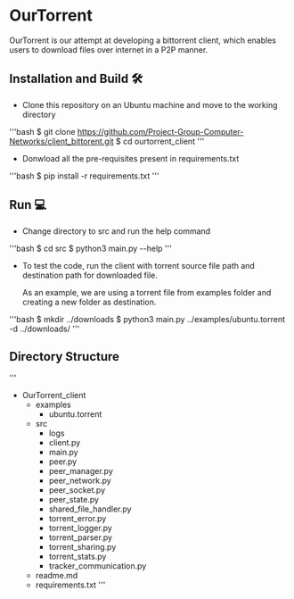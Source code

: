 # OurTorrent

OurTorrent is our attempt at developing a bittorrent client, which enables users to download files over internet in a P2P manner.

## Installation and Build :hammer_and_wrench:

* Clone this repository on an Ubuntu machine and move to the working directory

'''bash
    $ git clone https://github.com/Project-Group-Computer-Networks/client_bittorent.git
    $ cd ourtorrent_client
'''

* Donwload all the pre-requisites present in requirements.txt 

'''bash
    $ pip install -r requirements.txt
'''

## Run :computer:

* Change directory to src and run the help command

'''bash
    $ cd src
    $ python3 main.py --help
'''

* To test the code, run the client with torrent source file path and destination path for downloaded file.

    As an example, we are using a torrent file from examples folder and creating a new folder as destination.

'''bash
    $ mkdir ../downloads
    $ python3 main.py ../examples/ubuntu.torrent -d ../downloads/
'''

## Directory Structure

'''
-  OurTorrent_client
    -  examples
        -  ubuntu.torrent
    -  src
        -  logs
        -  client.py
        -  main.py
        -  peer.py
        -  peer_manager.py
        -  peer_network.py
        -  peer_socket.py
        -  peer_state.py
        -  shared_file_handler.py
        -  torrent_error.py
        -  torrent_logger.py
        -  torrent_parser.py
        -  torrent_sharing.py
        -  torrent_stats.py
        -  tracker_communication.py
    -  readme.md
    -  requirements.txt
'''
